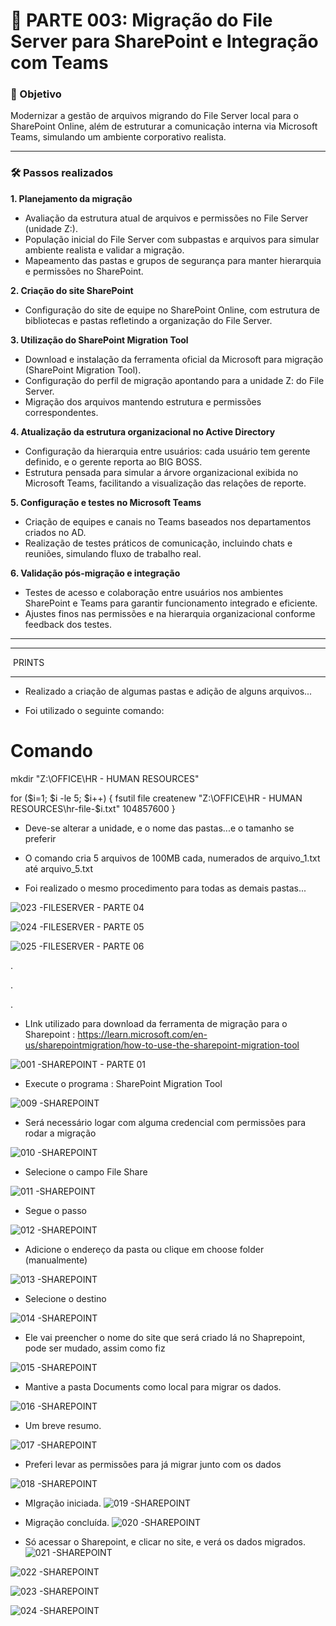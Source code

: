 # 📍 PARTE 003: Migração do File Server para SharePoint e Integração com Teams

### 🎯 Objetivo  
Modernizar a gestão de arquivos migrando do File Server local para o SharePoint Online, além de estruturar a comunicação interna via Microsoft Teams, simulando um ambiente corporativo realista.

---

### 🛠️ Passos realizados

**1. Planejamento da migração**  

- Avaliação da estrutura atual de arquivos e permissões no File Server (unidade Z:).  
- População inicial do File Server com subpastas e arquivos para simular ambiente realista e validar a migração.  
- Mapeamento das pastas e grupos de segurança para manter hierarquia e permissões no SharePoint.

**2. Criação do site SharePoint**  

- Configuração do site de equipe no SharePoint Online, com estrutura de bibliotecas e pastas refletindo a organização do File Server.

**3. Utilização do SharePoint Migration Tool**  

- Download e instalação da ferramenta oficial da Microsoft para migração (SharePoint Migration Tool).  
- Configuração do perfil de migração apontando para a unidade Z: do File Server.  
- Migração dos arquivos mantendo estrutura e permissões correspondentes.

**4. Atualização da estrutura organizacional no Active Directory**  

- Configuração da hierarquia entre usuários: cada usuário tem gerente definido, e o gerente reporta ao BIG BOSS.  
- Estrutura pensada para simular a árvore organizacional exibida no Microsoft Teams, facilitando a visualização das relações de reporte.

**5. Configuração e testes no Microsoft Teams**  

- Criação de equipes e canais no Teams baseados nos departamentos criados no AD.  
- Realização de testes práticos de comunicação, incluindo chats e reuniões, simulando fluxo de trabalho real.

**6. Validação pós-migração e integração**  

- Testes de acesso e colaboração entre usuários nos ambientes SharePoint e Teams para garantir funcionamento integrado e eficiente.  
- Ajustes finos nas permissões e na hierarquia organizacional conforme feedback dos testes.

---





***************************

 PRINTS

**************************



- Realizado a criação de algumas pastas e adição de alguns arquivos...

- Foi utilizado o seguinte comando:

# Comando

mkdir "Z:\OFFICE\HR - HUMAN RESOURCES"

for ($i=1; $i -le 5; $i++) {
    fsutil file createnew "Z:\OFFICE\HR - HUMAN RESOURCES\hr-file-$i.txt" 104857600
}


- Deve-se alterar a unidade, e o nome das pastas...e o tamanho se preferir

- O comando cria 5 arquivos de 100MB cada, numerados de arquivo_1.txt até arquivo_5.txt

- Foi realizado o mesmo procedimento para todas as demais pastas...

![023 -FILESERVER - PARTE 04](https://github.com/user-attachments/assets/c17526e2-4771-42d2-b16f-4fab74dd32a1)

![024 -FILESERVER - PARTE 05](https://github.com/user-attachments/assets/1c0935d0-b6a6-43a4-adc1-101e6d6f7fdd)

![025 -FILESERVER - PARTE 06](https://github.com/user-attachments/assets/83a8c5a1-1ba1-4a29-ac6c-acd4c659b64d)



.

.

.

- LInk utilizado para download da ferramenta de migração para o Sharepoint : https://learn.microsoft.com/en-us/sharepointmigration/how-to-use-the-sharepoint-migration-tool



![001 -SHAREPOINT - PARTE 01](https://github.com/user-attachments/assets/980c6763-1d97-4595-aece-f5f8fb3c5c11)



- Execute o programa : SharePoint Migration Tool

![009 -SHAREPOINT](https://github.com/user-attachments/assets/c7bf83c7-4731-4172-9470-bea6eaa68f89)



- Será necessário logar com alguma credencial com permissões para rodar a migração

![010 -SHAREPOINT ](https://github.com/user-attachments/assets/fb3ab186-704b-4f26-8054-d3de90d1d526)



- Selecione o campo File Share

![011 -SHAREPOINT](https://github.com/user-attachments/assets/914a2716-9f3f-437e-8797-f782917733de)



- Segue o passo

![012 -SHAREPOINT](https://github.com/user-attachments/assets/b3ad4096-1c94-4299-8381-75e47528cb45)



- Adicione o endereço da pasta ou clique em choose folder (manualmente)

![013 -SHAREPOINT](https://github.com/user-attachments/assets/09e014a5-b3f0-48c3-98da-b13495305a4f)



- Selecione o destino

![014 -SHAREPOINT](https://github.com/user-attachments/assets/78be6a9f-50eb-4a98-98ae-60fed539f75b)



- Ele vai preencher o nome do site que será criado lá no Shaprepoint, pode ser mudado, assim como fiz

![015 -SHAREPOINT](https://github.com/user-attachments/assets/ff180e34-4fcc-49fe-980f-b3b763f3498a)



- Mantive a pasta Documents como local para migrar os dados.

![016 -SHAREPOINT](https://github.com/user-attachments/assets/9489e694-bc3a-4e86-ac70-a5ff5486aaa1)



- Um breve resumo.

![017 -SHAREPOINT](https://github.com/user-attachments/assets/beeabb00-ad7e-498d-afde-11ba2977f49c)



- Preferi levar as permissões para já migrar junto com os dados

![018 -SHAREPOINT](https://github.com/user-attachments/assets/6e7ed0c6-0cc9-41a6-8d85-a5e51bd9edcf)




- MIgração iniciada.
![019 -SHAREPOINT](https://github.com/user-attachments/assets/1a15393b-9af3-47be-bd43-4748493aa1b9)


- Migração concluída.
![020 -SHAREPOINT](https://github.com/user-attachments/assets/7fd96fae-a23b-4cc3-b4d1-130ab6423f8b)

- Só acessar o Sharepoint, e clicar no site, e verá os dados migrados.
![021 -SHAREPOINT](https://github.com/user-attachments/assets/24a7ac36-4a3a-4b1a-aae1-43a08980e07d)

![022 -SHAREPOINT](https://github.com/user-attachments/assets/c40cb044-4447-475a-859c-c8ef48456f91)

![023 -SHAREPOINT](https://github.com/user-attachments/assets/578a478f-4a83-46a6-8366-6471fcefe3fa)

![024 -SHAREPOINT](https://github.com/user-attachments/assets/27f1806f-b6b5-47f6-8132-86262e6225a8)

